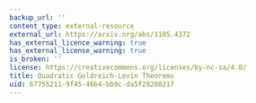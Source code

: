 ```yaml
---
backup_url: ''
content_type: external-resource
external_url: https://arxiv.org/abs/1105.4372
has_external_licence_warning: true
has_external_license_warning: true
is_broken: ''
license: https://creativecommons.org/licenses/by-nc-sa/4.0/
title: Quadratic Goldreich-Levin Theorems
uid: 67755211-9f45-46b4-bb9c-da5f28208217
---
```

